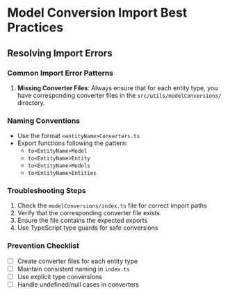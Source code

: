 
# Model Conversion Import Best Practices

## Resolving Import Errors

### Common Import Error Patterns
1. **Missing Converter Files**: Always ensure that for each entity type, you have corresponding converter files in the `src/utils/modelConversions/` directory.

### Naming Conventions
- Use the format `<entityName>Converters.ts` 
- Export functions following the pattern:
  - `to<EntityName>Model`
  - `to<EntityName>Entity`
  - `to<EntityName>Models`
  - `to<EntityName>Entities`

### Troubleshooting Steps
1. Check the `modelConversions/index.ts` file for correct import paths
2. Verify that the corresponding converter file exists
3. Ensure the file contains the expected exports
4. Use TypeScript type guards for safe conversions

### Prevention Checklist
- [ ] Create converter files for each entity type
- [ ] Maintain consistent naming in `index.ts`
- [ ] Use explicit type conversions
- [ ] Handle undefined/null cases in converters
